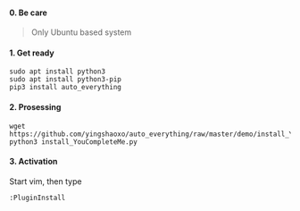 #### 0. Be care
> Only Ubuntu based system

#### 1. Get ready
```
sudo apt install python3
sudo apt install python3-pip
pip3 install auto_everything
```

#### 2. Prosessing
```
wget https://github.com/yingshaoxo/auto_everything/raw/master/demo/install_YouCompleteMe.py
python3 install_YouCompleteMe.py
```

#### 3. Activation
Start vim, then type
```
:PluginInstall
```
